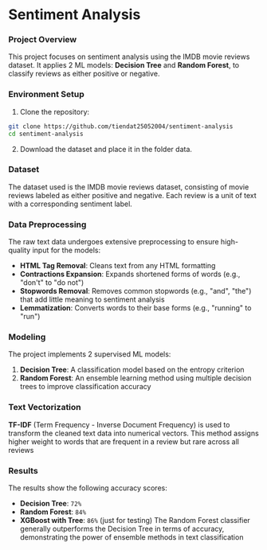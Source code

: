# Sentiment Analysis

### Project Overview
This project focuses on sentiment analysis using the IMDB movie reviews dataset. It applies 2 ML models: **Decision Tree** and **Random Forest**, to classify reviews as either positive or negative. 

### Environment Setup
1. Clone the repository:
```bash
git clone https://github.com/tiendat25052004/sentiment-analysis
cd sentiment-analysis
```
2. Download the dataset and place it in the folder data.

### Dataset
The dataset used is the IMDB movie reviews dataset, consisting of movie reviews labeled as either positive and negative. Each review is a unit of text with a corresponding sentiment label.

### Data Preprocessing
The raw text data undergoes extensive preprocessing to ensure high-quality input for the models:
- **HTML Tag Removal**: Cleans text from any HTML formatting
- **Contractions Expansion**: Expands shortened forms of words (e.g., "don't" to "do not")
- **Stopwords Removal**: Removes common stopwords (e.g., "and", "the") that add little meaning to sentiment analysis
- **Lemmatization**: Converts words to their base forms (e.g., "running" to "run")

### Modeling
The project implements 2 supervised ML models:
1. **Decision Tree**: A classification model based on the entropy criterion
2. **Random Forest**: An ensemble learning method using multiple decision trees to improve classification accuracy

### Text Vectorization
**TF-IDF** (Term Frequency - Inverse Document Frequency) is used to transform the cleaned text data into numerical vectors. This method assigns higher weight to words that are frequent in a review but rare across all reviews

### Results
The results show the following accuracy scores:
- **Decision Tree**: ```72%```
- **Random Forest**: ```84%```
- **XGBoost with Tree**: ```86%``` (just for testing)
The Random Forest classifier generally outperforms the Decision Tree in terms of accuracy, demonstrating the power of ensemble methods in text classification
